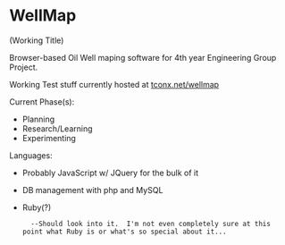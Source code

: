 WellMap
=======
(Working Title)

Browser-based Oil Well maping software for 4th year Engineering Group Project.

Working Test stuff currently hosted at [tconx.net/wellmap](http://tconx.net/wellmap/)

Current Phase(s):
* Planning
* Research/Learning
* Experimenting
	

Languages:

* Probably JavaScript w/ JQuery for the bulk of it
* DB management with php and MySQL
* Ruby(?)
	
		--Should look into it.  I'm not even completely sure at this point what Ruby is or what's so special about it...

